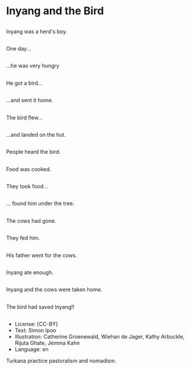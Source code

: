 # Inyang and the Bird

##
Inyang was a herd's boy.

##
One day...

##
...he was very
hungry

##
He got a bird...

##
...and sent it home.

##
The bird flew...

##
...and landed on the hut.

##
People heard the bird.

##
Food was cooked.

##
They took food...

##
... found him under the tree.

##
The cows had gone.

##
They fed him.

##
His father went for the cows.

##
Inyang ate enough.

##
Inyang and the cows were taken home.

##
The bird had saved Inyang!!

##
* License: [CC-BY]
* Text: Simon Ipoo
* Illustration: Catherine Groenewald, Wiehan de Jager, Kathy Arbuckle, Rijuta Ghate, Jemma Kahn
* Language: en

Turkana practice pastoralism and nomadism.
